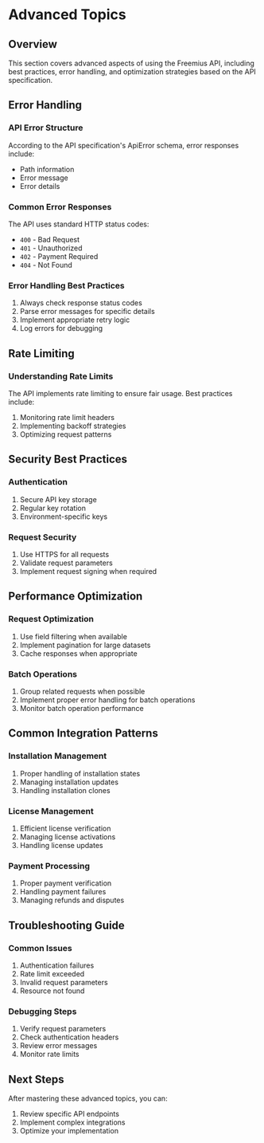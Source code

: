 # Advanced Topics

## Overview

This section covers advanced aspects of using the Freemius API, including best practices, error handling, and optimization strategies based on the API specification.

## Error Handling

### API Error Structure

According to the API specification's ApiError schema, error responses include:
- Path information
- Error message
- Error details

### Common Error Responses

The API uses standard HTTP status codes:
- `400` - Bad Request
- `401` - Unauthorized
- `402` - Payment Required
- `404` - Not Found

### Error Handling Best Practices

1. Always check response status codes
2. Parse error messages for specific details
3. Implement appropriate retry logic
4. Log errors for debugging

## Rate Limiting

### Understanding Rate Limits

The API implements rate limiting to ensure fair usage. Best practices include:
1. Monitoring rate limit headers
2. Implementing backoff strategies
3. Optimizing request patterns

## Security Best Practices

### Authentication
1. Secure API key storage
2. Regular key rotation
3. Environment-specific keys

### Request Security
1. Use HTTPS for all requests
2. Validate request parameters
3. Implement request signing when required

## Performance Optimization

### Request Optimization
1. Use field filtering when available
2. Implement pagination for large datasets
3. Cache responses when appropriate

### Batch Operations
1. Group related requests when possible
2. Implement proper error handling for batch operations
3. Monitor batch operation performance

## Common Integration Patterns

### Installation Management
1. Proper handling of installation states
2. Managing installation updates
3. Handling installation clones

### License Management
1. Efficient license verification
2. Managing license activations
3. Handling license updates

### Payment Processing
1. Proper payment verification
2. Handling payment failures
3. Managing refunds and disputes

## Troubleshooting Guide

### Common Issues
1. Authentication failures
2. Rate limit exceeded
3. Invalid request parameters
4. Resource not found

### Debugging Steps
1. Verify request parameters
2. Check authentication headers
3. Review error messages
4. Monitor rate limits

## Next Steps

After mastering these advanced topics, you can:
1. Review specific API endpoints
2. Implement complex integrations
3. Optimize your implementation
